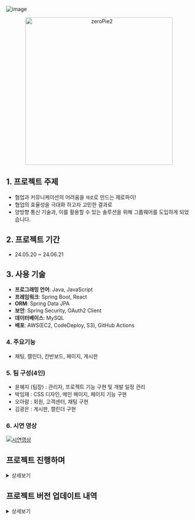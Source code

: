 ![image](https://github.com/hyeji111544/zeropie-back/assets/154953972/325a935b-47fc-4526-8f2f-e8e85a46208b)<div align="center">
  <img src="https://github.com/green-lotte2/community-site-back-team1/assets/154953972/801ce44e-8d14-4346-99d7-943c6e2ff55c" alt="zeroPie2" width="400"/>
</div>


## 1. 프로젝트 주제
- 협업과 커뮤니케이션의 어려움을 `제로`로 만드는 제로파이!
- 협업의 효율성을 극대화 하고자 고민한 결과로
- 양방향 통신 기술과, 이를 활용할 수 있는 솔루션을 위해 그룹웨어를 도입하게 되었습니다.

## 2. 프로젝트 기간
- 24.05.20 ~ 24.06.21

## 3. 사용 기술
- **프로그래밍 언어**: Java, JavaScript
- **프레임워크**: Spring Boot, React
- **ORM**: Spring Data JPA
- **보안**: Spring Security, OAuth2 Client
- **데이터베이스**: MySQL
- **배포**: AWS(EC2, CodeDeploy, S3), GitHub Actions 

### 4. 주요기능
- 채팅, 캘린더, 칸반보드, 페이지, 게시판

### 5. 팀 구성(4인)
- 윤혜지 (팀장) : 관리자, 프로젝트 기능 구현 및 개발 일정 관리
- 박임재 : CSS 디자인, 메인 페이지, 페이지 기능 구현
- 오아람 : 회원, 고객센터, 채팅 구현
- 김광은 : 게시판, 캘린더 구현

### 6. 시연 영상

[![시연영상](http://img.youtube.com/vi/KPgMtl_yy-I/0.jpg)](https://youtu.be/KPgMtl_yy-I?si=W6L58YW_fNcmnF2y)


## 프로젝트 진행하며
<details>
<summary>상세보기</summary>

### 1. 프론트와 백 서버 각각 배포하기.
백 서버는 AWS 구축 후 배포 하였으나 React 프로젝트 배포를 위해 공부한 내용입니다.
[이동](https://rune-toothpaste-826.notion.site/git-page-0ff3de28d5ba42b8bbf0d63bf7de0909?pvs=4)

netlify 와 git page 로 각각 배포 완료 하였으나
AWS 는 `http` , Netlify 는 `https` 를 사용하는 문제가 있어 해결방법을 찾던 중
프론트 역시 AWS 에서 배포하여 `http` 로 맞추기로 결정하였습니다.

### 2. React 배포 후 새로고침 시 404 에러 발생
배포가 완료된 뒤 프론트와 백을 연결하여 배포 테스트를 하던 중 페이지 뒤로가기, 새로고침 시 404 에러가 발생하는 것을
알게 되었습니다. 이는 React 의 SPA 의 특성때문이었는데 해결하는 과정은 다음과 같습니다. 
[이동](https://rune-toothpaste-826.notion.site/React-404-a94a27d8961e48df92a5ab75e138dfcc?pvs=4)

### 3. 칸반보드 만들기
drag and drop 라이브러리를 활용하여 깃허브 프로젝트 처럼 칸반보드를 구현해야 했습니다.
빠른 개발을 위해 [kanban-board](https://github.com/aman162000/kanban-board?tab=readme-ov-file) 의 코드를 활용하여 개발 했습니다.

이를 db에 저장하기 위해 공부한 내용은 다음과 같습니다.
[이동](https://rune-toothpaste-826.notion.site/56de294d670349239aba6e8534173790?pvs=4)


</details>

## 프로젝트 버전 업데이트 내역
<details>
<summary>상세보기</summary>
  
### 0.0.1-SNAPSHOT / 24.05.24
- 게시판 글 목록, 상세 뷰, 글쓰기, 글 수정 작업
- 사원 회원가입 기능 작업
- 프로젝트 페이지 CSS 작업 및 웹 배포
  
### 0.0.2-SNAPSHOT / 24.05.27
- 관리자 페이지 유저 목록 작업
- 게시물 검색기능 작업
- 사원 회원가입 및 로그인 기능구현

### 0.0.3-SNAPSHOT / 24.05.28
- 관리자 페이지 유저 검색 기능구현
- 관리자 페이지 게시물 카테고리 수정 및 조회 기능 구현
- 글 뷰 페이지 기능 구현
- 회원가입 약관, 아이디/비밀번호 찾기 기능구현

### 0.0.4-SNAPSHOT / 24.05.29
- 관리자 페이지 유저 정보 수정
- 관리자 페이지 게시판 삭제 기능
- 글 작성, 삭제 기능
- 고객센터 리스트 출력 및 검색기능

### 0.0.5-SNAPSHOT / 24.05.30
- 관리자 페이지 글 조회, 체크박스 이용한 글 삭제기능
- 게시글 수정 기능
- 고객센터 검색 구현 완료 및 글 쓰기 구현

### 0.0.6-SNAPSHOT / 24.05.31
- 사이드바 게시물 카테고리 db 와 연결
- 회원가입 메일 버튼 스피너 기능 추가
- QnA 게시판 제목 출력 및 기본 정렬 변경

### 0.0.7-SNAPSHOT / 24.06.03
- 유저 리스트 엑셀 다운로드 기능
- 조직도 아이콘 동적 출력
- 게시글 파일첨부 기능 구현중
- CS 내용 출력 및 페이지네이션

### 0.0.8-SNAPSHOT / 24.06.04
- 관리자 페이지 유저목록 출력 수 조절 기능
- CS 뷰 페이지 기능 구현 완료
- 게시판 정렬 타입 기능 구현

### 0.0.9-SNAPSHOT / 24.06.05
- 사이드바 카테고리 캐싱 처리
- 채팅 백앤드 기능 작업
- 그룹 플랜 내용 출력

### 0.1.0-SNAPSHOT / 24.06.06
- 그룹 플랜 DB 구현
- 게시판 이미지 업로드 및 출력
- 캘린더 view ui 적용
- 관리자 config 출력 수정

### 0.1.1-SNAPSHOT / 24.06.10
- 채팅 기능 백엔드 구현중
- 캘린더 뷰 토스트 ui 로 변경
- 캘린더 생성 기능 구현(협업자 검색 기능)
- 게시글 파일 업로드, 다운로드, 삭제 기능 구현

### 0.1.2-SNAPSHOT / 24.06.11
- 다중 채팅 기능 (그룹채팅 가능)
- 캘린더 생성, 협업자 등록 기능구현
- 리액트 인증, 인가설정 완료
- 게시물 파일 관련 기능 구현 완료
- 게시물 댓글 작성, 삭제 기능 구현
- 프로젝트 협업자 등록 모달 수정

### 0.1.3-SNAPSHOT / 24.06.12
- 회원가입 시 캘린더 할당
- 캘린더 생성 / 협업자 등록
- 채팅 입장 시 입장 멘트 출력
- 칸반보드 협업자 등록 기능
- 페이지 웹 소켓 연결(동시편집 가능)

### 0.1.4-SNAPSHOT / 24.06.13
- 채팅 입장 시 입장 멘트 출력 마무리
- 협업자 캘린더 조회 및 이벤트 삭제, 추가
- 페이지 db 저장, 불러오기 
- 칸반보드 db 조회 불러오기

### 0.1.5-SNAPSHOT / 24.06.14
- 채팅 db 저장
- 캘린더 수정 기능 구현
- 칸반 보드 출력 index 추가

### 0.1.6-SNAPSHOT / 24.06.17

- 게시판 글, 댓글 수정 시 작성자/로그인 정보 체크
- 댓글 수정/삭제 기능
- 캘린더 메인페이지 랜더링
- 게시판 글 수정시 이미지 인코딩 및 썸네일 처리
- 문서 페이지 공동 작업자 초대 기능, 페이지 삭제 기능 구현
- 메인 페이지 생일, 회원, 공지사항 정보 출력
- CS 관리자만 답변 가능하게 변경
- CS 비밀글 체크 기능/ 보기 구현
- 채팅 초대 및 플랜별 초대인원 제한 기능
- 프로젝트 협업자 초대 및, 프로젝트 나가기
- 관리자 config 직책 설정 저장/변경 기능

### 0.1.7-SNAPSHOT / 24.06.18

- 게시판 글 삭제시 업로드 이미지 삭제기능.
- 캘린더 초대한 사람 방 나가기 / 캘린더 생성자 방 삭제가
- OAuth2 카카오 로그인 기능
- 게시판 조회 인가설정 

### 0.1.8-SNAPSHOT / 24.06.19

- 카카오 배포환경 로그인 기능 
- 관리자 페이지 회원/고객문의 현황 출력
- index TodoList 기능 구현
- 조직도에서 채팅 하기 기능 구현

### 0.1.9-SNAPSHOT / 24.06.20
- 회원가입 인증코드 스타일 수정
- 그룹 플랜 수정
### 0.2.0-SNAPSHOT / 24.06.21
- 회원 검색 기능 수정

### 1.0.0-RELEASE / 24.06.21
- 최종 버전 릴리즈

</details>

